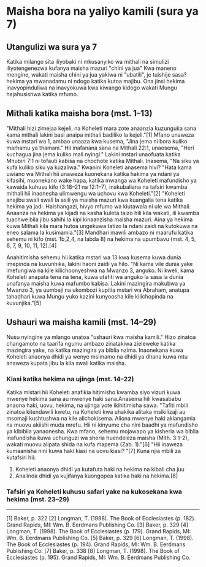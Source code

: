 # Maisha bora na yaliyo kamili (sura ya 7)

## Utangulizi wa sura ya 7

Katika milango sita iliyobaki ni mkusanyiko wa mithali na simulizi iliyotengenezwa kufanya maisha mazuri "chini ya jua" Kwa maneno mengine, wakati maisha chini ya jua yakiwa ni "ubatili", je tuishije sasa?hekima ya mwanadamu ni ndogo katika kutoa majibu. Ona jinsi hekima inavyopinduliwa na inavyokuwa kwa kiwango kidogo wakati Mungu hajahusishwa katika mfumo.

## Mithali katika maisha bora (mst. 1–13)

"Mithali hizi zimejaa kejeli, na Koheleti mara zote anaanzia kuzunguka sana kama mithali lakini basi anaipa mithali badiliko la kejeli."[1] Mfano unaweza kuwa mstari wa 1, ambao unaaza kwa kusema, "Jina jema ni bora kuliko marhamu ya thamani." Hii inafanana sana na Mithali 22:1, unaosema, "Heri kuchagua jina jema kuliko mali nyingi." Lakini mstari unaofuata katika Mhubiri 7:1 ni tofauti kabisa na chochote katika Mithali. Inasema, "Na siku ya kufa kuliko siku ya kuzaliwa." Kwanini Koheleti anasema hivi? "Hata kama uwiano wa Mithali hii unaweza kuonekana katika hakima ya ndani ya kifasihi, muonekano wake hapa, katika mwanga wa Koheleti mafundisho ya kawaida kuhusu kifo (3:18–21 na 12:1–7), inakubaliana na tafsiri kwamba mithali hii inaonesha ulimwengu wa uchovu kwa Koheleti."[2] "Koheleti anajibu swali swali la asili ya maisha mazuri kwa kuangalia tena katika hekima ya jadi. Haishangazi, hivyo mfumo wa kiutawala ni ule wa Mithali. Anaanza na hekima ya kijadi na kasha kuleta taizo hili kila wakati, ili kwamba tuachwe bila jibu sahihi la kipi kinaanzisha maisha mazuri. Aina ya hekima kuwa Mithali kila mara hutoa ungekuwa tatizo la ndani zaidi na kutokuwa na eneo salama la kusimamia."[3] Mandhari mawili ambazo ni maarufu katika sehemu ni kifo (mst. 1b,2,4, na labda 8) na hekima na upumbavu (mst. 4, 5, 6, 7, 9, 10, 11, 12).[4]

Anahitimisha sehemu hii katika mstari wa 13 kwa kusema kuwa dunia imepinda na kuvunhika, lakini haoni zaidi ya hilo. "Ni kama vile dunia yake imefungiwa na kile kilichoonyeshwa na Mwanzo 3, anguko. Ni kweli, kama Koheleti anapata tena na tena, kuwa utafiti wa anguko la sasa la dunia unafanya maisha kuwa mafumbo kabisa. Lakini mazingira makubwa ya Mwanzo 3, ya uumbaji na ukombozi kupitia mstari wa Abraham, anatupa tahadhari kuwa Mungu yuko kazini kunyoosha kile kilichopinda na kuvunjika."[5]

## Ushauri wa maisha kamili (mst. 14–29)

Nusu nyingine ya mlango unatoa "ushauri kwa maisha kamili." Hizo zinatoa changamoto na taarifa ngumu ambazo zinatakiwa zieleweke katika mazingira yake, na katika mazingira ya biblia nzima. Inaonekana kuwa Koheleti anaonya dhidi ya wenye msimamo na dhidi ya dhana kuwa mtu anaweza kupata jibu la kila swali katika maisha.

### Kiasi katika hekima na ujinga (mst. 14–22)

Katika mistari hii Koheleti anafikia hitimisho kwamba siyo vizuri kuwa mwenye hekima sana au mwenye haki sana.Anasema hili kwasababu anaona haki, uovu, hekima, na ujinga yote ikihitimisha sawa. "Tafiti mbili zinatoa kitendawili kwetu, na Koheleti kwa uhakika alitaka msikilizaji au msomaji kushtushwa na kile alichokisema. Aliona mwenye haki akiangamia na muovu akiishi muda mrefu. Hii ni kinyume cha nini baadhi ya mafundisho ya kibiblia yanaonesha. Kwa mfano, sehemu mojawapo ya kisheria wa biblia inafundisha kuwa uchunguzi wa sheria huendeleza maisha (Mith. 3:1-2), wakati muovu alipata shida na kufa mapema (Zab. 1)."[6] "Hii inaweza kumaanisha nini kuwa haki kiasi na uovu kiasi? "[7] Kuna njia mbili za kutafsiri hii:

1. Koheleti anaonya dhidi ya kutafuta haki na hekima na kibali cha juu
2. Analinda dhidi ya kujifanya kuongopea katika haki na hekima.[8]

### Tafsiri ya Koheleti kuhusu safari yake na kukosekana kwa hekima (mst. 23–29)

------------------------------------------------------------

[1] Baker, p. 322
[2] Longman, T. (1998). The Book of Ecclesiastes (p. 182). Grand Rapids, MI: Wm. B. Eerdmans Publishing Co.
[3] Baker, p. 329
[4] Longman, T. (1998). The Book of Ecclesiastes (p. 179). Grand Rapids, MI: Wm. B. Eerdmans Publishing Co.
[5] Baker, p. 329
[6] Longman, T. (1998). The Book of Ecclesiastes (p. 194). Grand Rapids, MI: Wm. B. Eerdmans Publishing Co.
[7] Baker, p. 338
[8] Longman, T. (1998). The Book of Ecclesiastes (p. 195). Grand Rapids, MI: Wm. B. Eerdmans Publishing Co.